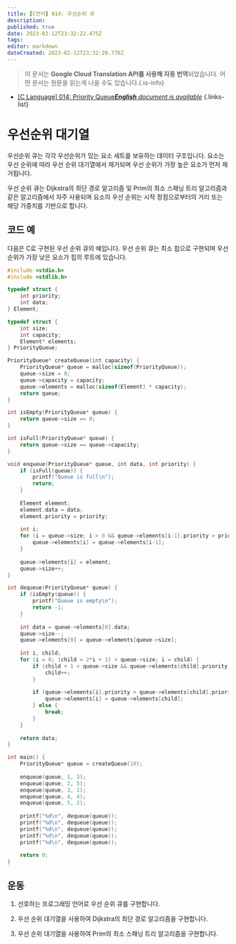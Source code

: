 ```yaml
---
title: [C언어] 014: 우선순위 큐
description: 
published: true
date: 2023-02-12T23:32:22.475Z
tags: 
editor: markdown
dateCreated: 2023-02-12T23:32:20.776Z
---
```


> 이 문서는 **Google Cloud Translation API를 사용해 자동 번역**되었습니다.
어떤 문서는 원문을 읽는게 나을 수도 있습니다.{.is-info}



- [[C Language] 014: Priority Queue***English** document is available*](/en/Knowledge-base/Algorithm/c-language-014-priority-queue)
{.links-list}


# 우선순위 대기열

우선순위 큐는 각각 우선순위가 있는 요소 세트를 보유하는 데이터 구조입니다. 요소는 우선 순위에 따라 우선 순위 대기열에서 제거되며 우선 순위가 가장 높은 요소가 먼저 제거됩니다.

우선 순위 큐는 Dijkstra의 최단 경로 알고리즘 및 Prim의 최소 스패닝 트리 알고리즘과 같은 알고리즘에서 자주 사용되며 요소의 우선 순위는 시작 정점으로부터의 거리 또는 해당 가중치를 기반으로 합니다.

## 코드 예

다음은 C로 구현된 우선 순위 큐의 예입니다. 우선 순위 큐는 최소 힙으로 구현되며 우선 순위가 가장 낮은 요소가 힙의 루트에 있습니다.


```c
#include <stdio.h>
#include <stdlib.h>

typedef struct {
    int priority;
    int data;
} Element;

typedef struct {
    int size;
    int capacity;
    Element* elements;
} PriorityQueue;

PriorityQueue* createQueue(int capacity) {
    PriorityQueue* queue = malloc(sizeof(PriorityQueue));
    queue->size = 0;
    queue->capacity = capacity;
    queue->elements = malloc(sizeof(Element) * capacity);
    return queue;
}

int isEmpty(PriorityQueue* queue) {
    return queue->size == 0;
}

int isFull(PriorityQueue* queue) {
    return queue->size == queue->capacity;
}

void enqueue(PriorityQueue* queue, int data, int priority) {
    if (isFull(queue)) {
        printf("Queue is full\n");
        return;
    }
    
    Element element;
    element.data = data;
    element.priority = priority;
    
    int i;
    for (i = queue->size; i > 0 && queue->elements[i-1].priority > priority; i--) {
        queue->elements[i] = queue->elements[i-1];
    }
    
    queue->elements[i] = element;
    queue->size++;
}

int dequeue(PriorityQueue* queue) {
    if (isEmpty(queue)) {
        printf("Queue is empty\n");
        return -1;
    }
    
    int data = queue->elements[0].data;
    queue->size--;
    queue->elements[0] = queue->elements[queue->size];
    
    int i, child;
    for (i = 0; (child = 2*i + 1) < queue->size; i = child) {
        if (child + 1 < queue->size && queue->elements[child].priority > queue->elements[child+1].priority) {
            child++;
        }
        
        if (queue->elements[i].priority > queue->elements[child].priority) {
            queue->elements[i] = queue->elements[child];
        } else {
            break;
        }
    }
    
    return data;
}

int main() {
    PriorityQueue* queue = createQueue(10);
    
    enqueue(queue, 1, 3);
    enqueue(queue, 2, 5);
    enqueue(queue, 3, 1);
    enqueue(queue, 4, 4);
    enqueue(queue, 5, 2);
    
    printf("%d\n", dequeue(queue));
    printf("%d\n", dequeue(queue));
    printf("%d\n", dequeue(queue));
    printf("%d\n", dequeue(queue));
    printf("%d\n", dequeue(queue));
    
    return 0;
}
```

## 운동

1. 선호하는 프로그래밍 언어로 우선 순위 큐를 구현합니다.

2. 우선 순위 대기열을 사용하여 Dijkstra의 최단 경로 알고리즘을 구현합니다.

3. 우선 순위 대기열을 사용하여 Prim의 최소 스패닝 트리 알고리즘을 구현합니다.